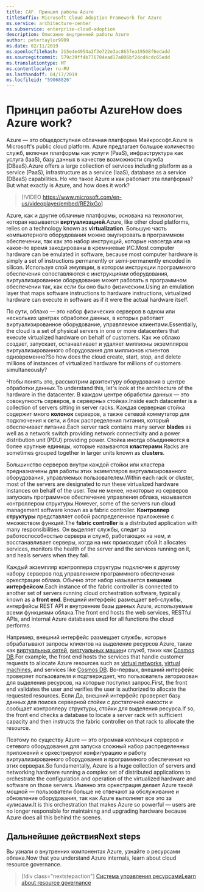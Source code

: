 ```yaml
---
title: CAF. Принцип работы Azure
titleSuffix: Microsoft Cloud Adoption Framework for Azure
ms.service: architecture-center
ms.subservice: enterprise-cloud-adoption
description: Описание внутренней работы Azure
author: petertaylor9999
ms.date: 02/11/2019
ms.openlocfilehash: 215e4e4954a2f3e722e3ac865fea19508f6edadd
ms.sourcegitcommit: 579c39ff4b776704ead17a006bf24cd4cdc65edd
ms.translationtype: MT
ms.contentlocale: ru-RU
ms.lasthandoff: 04/17/2019
ms.locfileid: "59068826"
---
```

<!-- markdownlint-disable MD026 -->

# <a name="how-does-azure-work"></a><span data-ttu-id="fcc93-103">Принцип работы Azure</span><span class="sxs-lookup"><span data-stu-id="fcc93-103">How does Azure work?</span></span>

<span data-ttu-id="fcc93-104">Azure — это общедоступная облачная платформа Майкрософт.</span><span class="sxs-lookup"><span data-stu-id="fcc93-104">Azure is Microsoft's public cloud platform.</span></span> <span data-ttu-id="fcc93-105">Azure предлагает большое количество служб, включая платформы как услуги (PaaS), инфраструктура как услуга (IaaS), базу данных в качестве возможности служба (DBaaS).</span><span class="sxs-lookup"><span data-stu-id="fcc93-105">Azure offers a large collection of services including platform as a service (PaaS), infrastructure as a service (IaaS), database as a service (DBaaS) capabilities.</span></span> <span data-ttu-id="fcc93-106">Но что такое Azure и как работает эта платформа?</span><span class="sxs-lookup"><span data-stu-id="fcc93-106">But what exactly is Azure, and how does it work?</span></span>

<!-- markdownlint-disable MD034 -->

> [!VIDEO https://www.microsoft.com/en-us/videoplayer/embed/RE2ixGo]

<!-- markdownlint-enable MD034 -->

<span data-ttu-id="fcc93-107">Azure, как и другие облачные платформы, основана на технологии, которая называется **виртуализацией**.</span><span class="sxs-lookup"><span data-stu-id="fcc93-107">Azure, like other cloud platforms, relies on a technology known as **virtualization**.</span></span> <span data-ttu-id="fcc93-108">Большую часть компьютерного оборудования можно эмулировать в программном обеспечении, так как это набор инструкций, которые навсегда или на какое-то время закодированы в кремниевые ИС.</span><span class="sxs-lookup"><span data-stu-id="fcc93-108">Most computer hardware can be emulated in software, because most computer hardware is simply a set of instructions permanently or semi-permanently encoded in silicon.</span></span> <span data-ttu-id="fcc93-109">Используя слой эмуляции, в котором инструкции программного обеспечения сопоставляются с инструкциями оборудования, виртуализированное оборудование может работать в программном обеспечении так, как если бы оно было физическим.</span><span class="sxs-lookup"><span data-stu-id="fcc93-109">Using an emulation layer that maps software instructions to hardware instructions, virtualized hardware can execute in software as if it were the actual hardware itself.</span></span>

<span data-ttu-id="fcc93-110">По сути, облако — это набор физических серверов в одном или нескольких центрах обработки данных, в которых работает виртуализированное оборудование, управляемое клиентами.</span><span class="sxs-lookup"><span data-stu-id="fcc93-110">Essentially, the cloud is a set of physical servers in one or more datacenters that execute virtualized hardware on behalf of customers.</span></span> <span data-ttu-id="fcc93-111">Как же облако создает, запускает, останавливает и удаляет миллионы экземпляров виртуализированного оборудования для миллионов клиентов одновременно?</span><span class="sxs-lookup"><span data-stu-id="fcc93-111">So how does the cloud create, start, stop, and delete millions of instances of virtualized hardware for millions of customers simultaneously?</span></span>

<span data-ttu-id="fcc93-112">Чтобы понять это, рассмотрим архитектуру оборудования в центре обработки данных.</span><span class="sxs-lookup"><span data-stu-id="fcc93-112">To understand this, let's look at the architecture of the hardware in the datacenter.</span></span>  <span data-ttu-id="fcc93-113">В каждом центре обработки данных — это совокупность серверов, в серверных стойках.</span><span class="sxs-lookup"><span data-stu-id="fcc93-113">Inside each datacenter is a collection of servers sitting in server racks.</span></span> <span data-ttu-id="fcc93-114">Каждая серверная стойка содержит много **колонок** серверов, а также сетевой коммутатор для подключения к сети, и блок распределения питания, который обеспечивает питание.</span><span class="sxs-lookup"><span data-stu-id="fcc93-114">Each server rack contains many server **blades** as well as a network switch providing network connectivity and a power distribution unit (PDU) providing power.</span></span> <span data-ttu-id="fcc93-115">Стойка иногда объединяются в более крупные единицы, которые называются **кластерами**.</span><span class="sxs-lookup"><span data-stu-id="fcc93-115">Racks are sometimes grouped together in larger units known as **clusters**.</span></span>

<span data-ttu-id="fcc93-116">Большинство серверов внутри каждой стойки или кластера предназначены для работы этих экземпляров виртуализированного оборудования, управляемых пользователем.</span><span class="sxs-lookup"><span data-stu-id="fcc93-116">Within each rack or cluster, most of the servers are designated to run these virtualized hardware instances on behalf of the user.</span></span> <span data-ttu-id="fcc93-117">Тем не менее, некоторые из серверов запускать программное обеспечение управления облака, называется контроллером структуры.</span><span class="sxs-lookup"><span data-stu-id="fcc93-117">However, some of the servers run cloud management software known as a fabric controller.</span></span> <span data-ttu-id="fcc93-118">**Контроллер структуры** представляет собой распределенное приложение с множеством функций.</span><span class="sxs-lookup"><span data-stu-id="fcc93-118">The **fabric controller** is a distributed application with many responsibilities.</span></span> <span data-ttu-id="fcc93-119">Он выделяет службы, следит за работоспособностью сервера и служб, работающих на нем, и восстанавливает серверы, когда на них происходит сбой.</span><span class="sxs-lookup"><span data-stu-id="fcc93-119">It allocates services, monitors the health of the server and the services running on it, and heals servers when they fail.</span></span>

<span data-ttu-id="fcc93-120">Каждый экземпляр контроллера структуры подключен к другому набору серверов под управлением программного обеспечения оркестрации облака. Обычно этот набор называется **внешним интерфейсом**.</span><span class="sxs-lookup"><span data-stu-id="fcc93-120">Each instance of the fabric controller is connected to another set of servers running cloud orchestration software, typically known as a **front end**.</span></span> <span data-ttu-id="fcc93-121">Внешний интерфейс размещает веб-службы, интерфейсы REST API и внутренние базы данных Azure, используемые всеми функциями облака.</span><span class="sxs-lookup"><span data-stu-id="fcc93-121">The front end hosts the web services, RESTful APIs, and internal Azure databases used for all functions the cloud performs.</span></span>

<span data-ttu-id="fcc93-122">Например, внешний интерфейс размещает службы, которые обрабатывают запросы клиентов на выделение ресурсов Azure, такие как [виртуальных сетей](/azure/virtual-network/virtual-networks-overview), [виртуальных машин](/azure/virtual-machines)и служб, таких как [Cosmos DB](/azure/cosmos-db/introduction).</span><span class="sxs-lookup"><span data-stu-id="fcc93-122">For example, the front end hosts the services that handle customer requests to allocate Azure resources such as [virtual networks](/azure/virtual-network/virtual-networks-overview), [virtual machines](/azure/virtual-machines), and services like [Cosmos DB](/azure/cosmos-db/introduction).</span></span> <span data-ttu-id="fcc93-123">Во-первых, внешний интерфейс проверяет пользователя и подтверждает, что пользователь авторизован для выделения ресурсов, на которые поступил запрос.</span><span class="sxs-lookup"><span data-stu-id="fcc93-123">First, the front end validates the user and verifies the user is authorized to allocate the requested resources.</span></span> <span data-ttu-id="fcc93-124">Если Да, внешний интерфейс проверяет базу данных для поиска серверной стойки с достаточной емкости и сообщает контроллеру структуры, стойки для выделения ресурса.</span><span class="sxs-lookup"><span data-stu-id="fcc93-124">If so, the front end checks a database to locate a server rack with sufficient capacity and then instructs the fabric controller on that rack to allocate the resource.</span></span>

<span data-ttu-id="fcc93-125">Поэтому по существу Azure — это огромная коллекция серверов и сетевого оборудования для запуска сложный набор распределенных приложений к оркестрируют конфигурацию и работу виртуализированного оборудования и программного обеспечения на этих серверах.</span><span class="sxs-lookup"><span data-stu-id="fcc93-125">So fundamentally, Azure is a huge collection of servers and networking hardware running a complex set of distributed applications to orchestrate the configuration and operation of the virtualized hardware and software on those servers.</span></span> <span data-ttu-id="fcc93-126">Именно эта оркестрация делает Azure такой мощной &mdash; пользователи больше не отвечают за обслуживание и обновление оборудования, так как Azure выполняет все это за кулисами.</span><span class="sxs-lookup"><span data-stu-id="fcc93-126">It is this orchestration that makes Azure so powerful &mdash; users are no longer responsible for maintaining and upgrading hardware because Azure does all this behind the scenes.</span></span>

## <a name="next-steps"></a><span data-ttu-id="fcc93-127">Дальнейшие действия</span><span class="sxs-lookup"><span data-stu-id="fcc93-127">Next steps</span></span>

<span data-ttu-id="fcc93-128">Вы узнали о внутренних компонентах Azure, узнайте о ресурсами облака.</span><span class="sxs-lookup"><span data-stu-id="fcc93-128">Now that you understand Azure internals, learn about cloud resource governance.</span></span>

> [!div class="nextstepaction"]
> [<span data-ttu-id="fcc93-129">Система управления ресурсами</span><span class="sxs-lookup"><span data-stu-id="fcc93-129">Learn about resource governance</span></span>](what-is-governance.md)

<!-- Links -->

[docs-add-users-to-aad]: /azure/active-directory/add-users-azure-active-directory?toc=/azure/architecture/cloud-adoption-guide/toc.json
